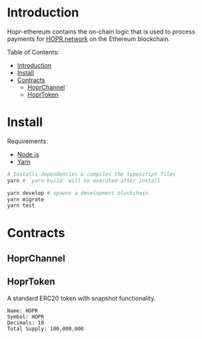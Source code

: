 # Introduction

Hopr-ethereum contains the on-chain logic that is used to process payments for [HOPR.network](https://hopr.network) on the Ethereum blockchain.

Table of Contents:

- [Introduction](#introduction)
- [Install](#install)
- [Contracts](#contracts)
  - [HoprChannel](#hoprchannel)
  - [HoprToken](#hoprtoken)

# Install

Requirements:

- [Node.js](https://nodejs.org)
- [Yarn](https://yarnpkg.com)

```bash
# Installs dependencies & compiles the typescript files
yarn # `yarn build` will be executed after install

yarn develop # spawns a development blockchain
yarn migrate
yarn test
```

# Contracts

## HoprChannel

## HoprToken

A standard ERC20 token with snapshot functionality.

```
Name: HOPR
Symbol: HOPR
Decimals: 18
Total Supply: 100,000,000
```
